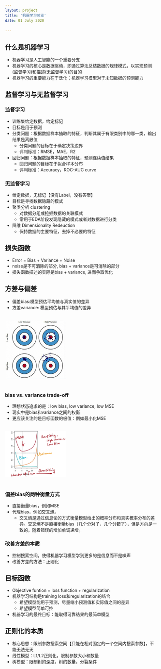 ```yaml
---
layout: project
title: '机器学习总览'
date: 01 July 2020

---
```

## 什么是机器学习
- 机器学习是人工智能的一个重要分支
- 机器学习的核心是数据驱动，即通过算法总结数据的规律模式，以实现预测(监督学习)和描述(无监督学习)的目的
- 机器学习的重要能力在于泛化：机器学习模型对于未知数据的预测能力

## 监督学习与无监督学习
### 监督学习
- 训练集给定数据，给定标记
- 目标是用于预测
- 分类问题：根据数据样本抽取的特征，判断其属于有限类别中的哪一类，输出结果是离散值
  - 分类问题的目标在于确定决策边界 
  - 评判标准：RMSE，MAE，R2
- 回归问题：根据数据样本抽取的特征，预测连续值结果
  - 回归问题的目标在于拟合样本分布 
  - 评判标准：Accuracy，ROC-AUC curve

### 无监督学习
- 给定数据，无标记【没有Label，没有答案】
- 目标是寻找数据隐藏的模式
- 聚类分析 clustering
  - 对数据分组或挖掘数据的关联模式
  - 常用于EDA阶段发现隐藏的模式或者对数据进行分类
- 降维 Dimensionality Redeuction
  - 保持数据的主要特征，去掉不必要的特征

## 损失函数
- Error = Bias + Variance + Noise
- noise是不可消除的部分, bias + variance是可消除的部分
- 损失函数描述的实际是bias + variance, 进而争取优化

## 方差与偏差
- 偏差bias:模型预估平均值与真实值的差异
- 方差variance: 模型预估与其平均值的差异
<br>
<img src="/assets/img/knowledge/overview/bias_variance.jpg"  width='40%'/>
<br><br>

### bias vs. variance trade-off
- 理想状态追求的是：low bias, low variance, low MSE
- 现实中是bias和variance之间的权衡
- 更应该关注的是目标函数的极值：例如最小化MSE
<br>
<img src="/assets/img/knowledge/overview/bias_variance2.jpg" width='40%'/>
<br><br>

### 偏差bias的两种衡量方式
- 直接衡量bias，例如MSE
- 代理bias，例如交叉熵。
  - 交叉熵是通过信息论的方式衡量模型给出的概率分布和真实概率分布的差异。交叉熵不是直接衡量bias（几个分对了，几个分错了），但是方向是一致的，随着错误的增加单调递增。

### 改善方差的本质
- 控制搜索空间，使得机器学习模型学到更多的是信息而不是噪声
- 改善方差的方法：正则化

## 目标函数
- Objective funtion = loss function + regularization
- 机器学习结构是training loss和regularization的结合
  - 希望模型能用于预测，尽量缩小预测值和实际值之间的差异
  - 希望模型简单可控
- 机器学习的最终目标：能取得可靠结果的最简单模型

## 正则化的本质
- 核心思想：限制参数搜索空间【只能在相对固定的一个空间内搜索参数】，不能无法无天
- 线性模型：L1/L2正则化，限制参数大小和数量
- 树模型：限制树的深度，树的数量，分裂条件

